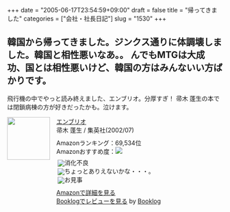 +++
date = "2005-06-17T23:54:59+09:00"
draft = false
title = "帰ってきました"
categories = ["会社・社長日記"]
slug = "1530"
+++

韓国から帰ってきました。ジンクス通りに体調壊しました。韓国と相性悪いなあ。。
んでもMTGは大成功、国とは相性悪いけど、韓国の方はみんないい方ばかりです。
--
飛行機の中でやっと読み終えました、エンブリオ。分厚すぎ！
帚木 蓬生の本では閉鎖病棟の方が好きだったかも。泣けます。
<div class="booklog-all" style="margin-bottom:10px;"><div class="booklog-img" style="float:left; margin-right:15px;"><a href="http://www.amazon.co.jp/exec/obidos/ASIN/4087753131/ieiriblog-22" target="_blank"><img src="http://images.amazon.com/images/P/4087753131.09._SCMZZZZZZZ_.jpg"  class="booklog-imgsrc" style="border:0px; width:100px"></a><br></div><div class="booklog-data" style="float:left; width:300px;"><div class="booklog-title"><a href="http://www.amazon.co.jp/exec/obidos/ASIN/4087753131/ieiriblog-22" target="_blank">エンブリオ</a></div><div class="booklog-pub">帚木 蓬生 / 集英社(2002/07)</div><div class="booklog-info" style="margin-top:10px;">Amazonランキング：69,534位<br>Amazonおすすめ度：<img src="http://booklog.jp/img/4.gif"><br><div class="booklog-review" style="margin-top:6px; padding-left:3px;"><img src="http://booklog.jp/img/1.gif" align="absmiddle">消化不良<br><img src="http://booklog.jp/img/4.gif" align="absmiddle">ちょっとありえないかな・・・。<br><img src="http://booklog.jp/img/5.gif" align="absmiddle">お見事<br></div></div><div class="booklog-link" style="margin-top:10px;"><a href="http://www.amazon.co.jp/exec/obidos/ASIN/4087753131/ieiriblog-22" target="_blank">Amazonで詳細を見る</a><br><a href="http://booklog.jp/asin/4087753131" target="_blank">Booklogでレビューを見る</a> by <a href="http://booklog.jp" target="_blank">Booklog</a><br></div></div><br style="clear:left"></div>
